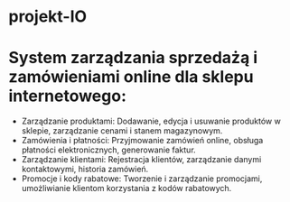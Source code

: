 # projekt-IO

# System zarządzania sprzedażą i zamówieniami online dla sklepu internetowego:

- Zarządzanie produktami: Dodawanie, edycja i usuwanie produktów w sklepie, zarządzanie cenami i stanem magazynowym.
- Zamówienia i płatności: Przyjmowanie zamówień online, obsługa płatności elektronicznych, generowanie faktur.
- Zarządzanie klientami: Rejestracja klientów, zarządzanie danymi kontaktowymi, historia zamówień.
- Promocje i kody rabatowe: Tworzenie i zarządzanie promocjami, umożliwianie klientom korzystania z kodów rabatowych.
